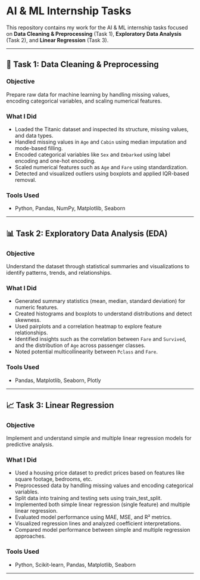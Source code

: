 # AI & ML Internship Tasks

This repository contains my work for the AI & ML internship tasks focused on **Data Cleaning & Preprocessing** (Task 1), **Exploratory Data Analysis** (Task 2), and **Linear Regression** (Task 3).

---

## 📂 Task 1: Data Cleaning & Preprocessing

### Objective
Prepare raw data for machine learning by handling missing values, encoding categorical variables, and scaling numerical features.

### What I Did
- Loaded the Titanic dataset and inspected its structure, missing values, and data types.
- Handled missing values in `Age` and `Cabin` using median imputation and mode-based filling.
- Encoded categorical variables like `Sex` and `Embarked` using label encoding and one-hot encoding.
- Scaled numerical features such as `Age` and `Fare` using standardization.
- Detected and visualized outliers using boxplots and applied IQR-based removal.

### Tools Used
- Python, Pandas, NumPy, Matplotlib, Seaborn

---

## 📊 Task 2: Exploratory Data Analysis (EDA)

### Objective
Understand the dataset through statistical summaries and visualizations to identify patterns, trends, and relationships.

### What I Did
- Generated summary statistics (mean, median, standard deviation) for numeric features.
- Created histograms and boxplots to understand distributions and detect skewness.
- Used pairplots and a correlation heatmap to explore feature relationships.
- Identified insights such as the correlation between `Fare` and `Survived`, and the distribution of `Age` across passenger classes.
- Noted potential multicollinearity between `Pclass` and `Fare`.

### Tools Used
- Pandas, Matplotlib, Seaborn, Plotly

---

## 📈 Task 3: Linear Regression

### Objective
Implement and understand simple and multiple linear regression models for predictive analysis.

### What I Did
- Used a housing price dataset to predict prices based on features like square footage, bedrooms, etc.
- Preprocessed data by handling missing values and encoding categorical variables.
- Split data into training and testing sets using train_test_split.
- Implemented both simple linear regression (single feature) and multiple linear regression.
- Evaluated model performance using MAE, MSE, and R² metrics.
- Visualized regression lines and analyzed coefficient interpretations.
- Compared model performance between simple and multiple regression approaches.

### Tools Used
- Python, Scikit-learn, Pandas, Matplotlib, Seaborn

---

